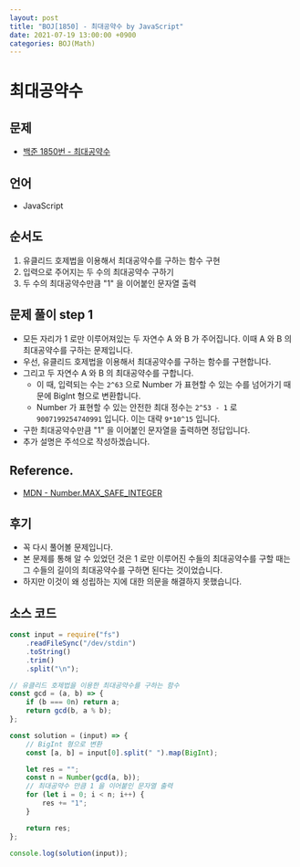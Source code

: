 ```yaml
---
layout: post
title: "BOJ[1850] - 최대공약수 by JavaScript"
date: 2021-07-19 13:00:00 +0900
categories: BOJ(Math)
---
```


# 최대공약수

## 문제

- [백준 1850번 - 최대공약수](https://www.acmicpc.net/problem/1850)

## 언어

- JavaScript

## 순서도

1. 유클리드 호제법을 이용해서 최대공약수를 구하는 함수 구현
2. 입력으로 주어지는 두 수의 최대공약수 구하기
3. 두 수의 최대공약수만큼 "1" 을 이어붙인 문자열 출력

## 문제 풀이 step 1

- 모든 자리가 1 로만 이루어져있는 두 자연수 A 와 B 가 주어집니다. 이때 A 와 B 의 최대공약수를 구하는 문제입니다.
- 우선, 유클리드 호제법을 이용해서 최대공약수를 구하는 함수를 구현합니다.
- 그리고 두 자연수 A 와 B 의 최대공약수를 구합니다.
  - 이 때, 입력되는 수는 `2^63` 으로 Number 가 표현할 수 있는 수를 넘어가기 때문에 BigInt 형으로 변환합니다.
  - Number 가 표현할 수 있는 안전한 최대 정수는 `2^53 - 1` 로 `9007199254740991` 입니다. 이는 대략 `9*10^15` 입니다.
- 구한 최대공약수만큼 "1" 을 이어붙인 문자열을 출력하면 정답입니다.
- 추가 설명은 주석으로 작성하겠습니다.

## Reference.

- [MDN - Number.MAX_SAFE_INTEGER](https://developer.mozilla.org/ko/docs/Web/JavaScript/Reference/Global_Objects/Number/MAX_SAFE_INTEGER)

## 후기

- 꼭 다시 풀어볼 문제입니다.
- 본 문제를 통해 알 수 있었던 것은 1 로만 이루어진 수들의 최대공약수를 구할 때는 그 수들의 길이의 최대공약수를 구하면 된다는 것이었습니다.
- 하지만 이것이 왜 성립하는 지에 대한 의문을 해결하지 못했습니다.

## 소스 코드

```jsx
const input = require("fs")
	.readFileSync("/dev/stdin")
	.toString()
	.trim()
	.split("\n");

// 유클리드 호제법을 이용한 최대공약수를 구하는 함수
const gcd = (a, b) => {
	if (b === 0n) return a;
	return gcd(b, a % b);
};

const solution = (input) => {
	// BigInt 형으로 변환
	const [a, b] = input[0].split(" ").map(BigInt);

	let res = "";
	const n = Number(gcd(a, b));
	// 최대공약수 만큼 1 을 이어붙인 문자열 출력
	for (let i = 0; i < n; i++) {
		res += "1";
	}

	return res;
};

console.log(solution(input));
```
